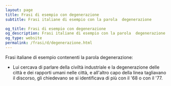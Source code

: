 ```yaml
---
layout: page
title: Frasi di esempio con degenerazione 
subtitle: Frasi italiane di esempio con la parola  degenerazione

og_title: Frasi di esempio con degenerazione 
og_description: Frasi italiane di esempio con la parola  degenerazione
og_type: website
permalink: /frasi/d/degenerazione.html
---
```


Frasi italiane di esempio contenenti la parola degenerazione:


- Lui cercava di parlare della civiltà industriale e la degenerazione delle città e dei rapporti umani nelle città, e all'altro capo della linea tagliavano il discorso, gli chiedevano se si identificava di più con il '68 o con il '77.
